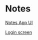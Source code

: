 # Notes
[Notes App UI](https://www.figma.com/community/file/1014161465589596715)

[Login screen](https://dribbble.com/shots/7223376-Mobile-login-Screen)